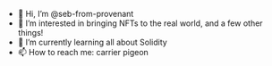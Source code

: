 - 👋 Hi, I’m @seb-from-provenant
- 👀 I’m interested in bringing NFTs to the real world, and a few other things!
- 🌱 I’m currently learning all about Solidity
- 📫 How to reach me: carrier pigeon

<!---
seb-from-provenant/seb-from-provenant is a ✨ special ✨ repository because its `README.md` (this file) appears on your GitHub profile.
You can click the Preview link to take a look at your changes.
--->
